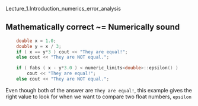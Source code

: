 Lecture_1.Introduction_numerics_error_analysis

## Mathematically correct ~= Numerically sound

``` cpp
    double x = 1.0;
    double y = x / 3;
    if ( x == y*3 ) cout << "They are equal!";
    else cout << "They are NOT equal.";

    if ( fabs ( x - y*3.0 ) < numeric_limits<double>::epsilon() )
        cout << "They are equal!";
    else cout << "They are NOT equal.";
```

Even though both of the answer are `They are equal!`, this example gives the right value to look for when we want to compare two float numbers, `epsilon`
